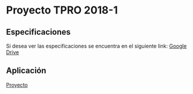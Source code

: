 # Proyecto TPRO 2018-1

## Especificaciones
Si desea ver las especificaciones se encuentra en el siguiente link: [Google Drive](https://drive.google.com/open?id=1OWcu_aX0uMd2OYv1pB6aj-Ys7kGf5zPY "Especificación - PDF")

## Aplicación
[Proyecto](https://project-tpro.herokuapp.com/ "Despliegue Heroku App")